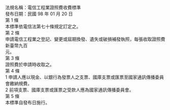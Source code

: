 法規名稱：電信工程業證照費收費標準  
發布日期：民國 98 年 01 月 20 日  
第 1 條  
本標準依電信法第七十條規定訂定之。  
第 2 條  
申請電信工程業之登記、變更或屆期換發、遺失或破損補發執照，每張收取證照費新臺幣九百  
元。  
第 3 條  
證照費於申請時收取之。  
第 4 條  
1 申請人應以現金、以銀行為發票人之支票、國庫支票或匯票至國家通訊傳播委員會繳納規費。  
2 前項支票、國庫支票或匯票之受款人應為國家通訊傳播委員會。  
第 5 條  
本標準自發布日施行。  


